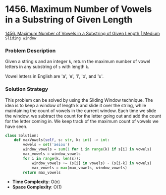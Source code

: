 # 1456. Maximum Number of Vowels in a Substring of Given Length

[1456. Maximum Number of Vowels in a Substring of Given Length | Medium](https://leetcode.com/problems/maximum-number-of-vowels-in-a-substring-of-given-length/description/?envType=study-plan-v2&id=leetcode-75) `Sliding window`

### Problem Description
Given a string s and an integer `k`, return the maximum number of vowel letters in any substring of `s` with length `k`.

Vowel letters in English are 'a', 'e', 'i', 'o', and 'u'.


### Solution Strategy
This problem can be solved by using the Sliding Window technique. The idea is to keep a window of length k and slide it over the string, while maintaining the count of vowels in the current window. Each time we slide the window, we subtract the count for the letter going out and add the count for the letter coming in. We keep track of the maximum count of vowels we have seen.

```Python
class Solution:
    def maxVowels(self, s: str, k: int) -> int:
        vowels = set('aeiou')
        window_vowels = sum(1 for i in range(k) if s[i] in vowels)
        max_vowels = window_vowels
        for i in range(k, len(s)):
            window_vowels += (s[i] in vowels) - (s[i-k] in vowels)
            max_vowels = max(max_vowels, window_vowels)
        return max_vowels
```
* **Time Complexity**: O(n)
* **Space Complexity**: O(1)
